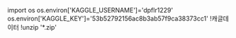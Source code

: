 import os
os.environ['KAGGLE_USERNAME']='dpflr1229'
os.environ['KAGGLE_KEY']='53b52792156ac8b3ab57f9ca38373cc1'
!캐글데이터
!unzip '*.zip'
